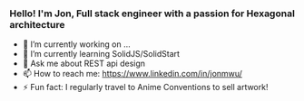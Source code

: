 ### Hello! I'm Jon, Full stack engineer with a passion for Hexagonal architecture
- 🔭 I’m currently working on ...
- 🌱 I’m currently learning SolidJS/SolidStart
- 💬 Ask me about REST api design
- 📫 How to reach me: https://www.linkedin.com/in/jonmwu/
- ⚡ Fun fact: I regularly travel to Anime Conventions to sell artwork!
